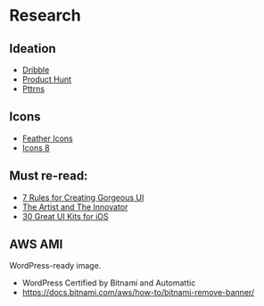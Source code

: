 # Research

## Ideation
- [Dribble](https://dribbble.com/)
- [Product Hunt](https://www.producthunt.com)
- [Pttrns](https://pttrns.com/)

## Icons 
- [Feather Icons](https://feathericons.com)
- [Icons 8](https://icons8.com/vector-creator/)


## Must re-read:
- [7 Rules for Creating Gorgeous UI][1]
- [The Artist and The Innovator][2]
- [30 Great UI Kits for iOS][3]

## AWS AMI

WordPress-ready image. 
- WordPress Certified by Bitnami and Automattic
- https://docs.bitnami.com/aws/how-to/bitnami-remove-banner/



[1]: https://medium.com/@erikdkennedy/7-rules-for-creating-gorgeous-ui-part-1-559d4e805cda
[2]: https://blog.leanstack.com/the-artist-and-the-innovator-e6b4888c5869
[3]: https://medium.com/flawless-app-stories/30-great-ui-kits-for-ios-engineers-41b2732896b9
